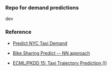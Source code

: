 

### Repo for demand predictions 
dev 


### Reference 


* [Predict NYC Taxi Demand](https://nycdatascience.com/blog/student-works/predict-new-york-city-taxi-demand/)

* [Bike Sharing Predict -- NN approach](https://arxiv.org/pdf/1712.04997.pdf)

* [ECML/PKDD 15: Taxi Trajectory Prediction (I)
](https://www.kaggle.com/c/pkdd-15-predict-taxi-service-trajectory-i)